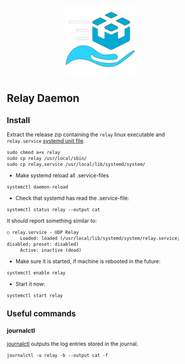 <div align="center">
<img src="https://raw.githubusercontent.com/piot/relay/main/docs/images/logo.svg" width="192" />
</div>

# Relay Daemon

## Install

Extract the release zip containing the `relay` linux executable and `relay.service` [systemd unit file](https://www.freedesktop.org/software/systemd/man/systemd.unit.html).

```console
sudo chmod a+x relay
sudo cp relay /usr/local/sbin/
sudo cp relay.service /usr/local/lib/systemd/system/
```

* Make systemd reload all .service-files

```console
systemctl daemon-reload
```

* Check that systemd has read the .service-file:

```console
systemctl status relay --output cat
```

It should report something similar to:

```console
○ relay.service - UDP Relay
     Loaded: loaded (/usr/local/lib/systemd/system/relay.service; disabled; preset: disabled)
     Active: inactive (dead)
```

* Make sure it is started, if machine is rebooted in the future:

```console
systemctl enable relay
```

* Start it now:

```console
systemctl start relay
```

## Useful commands

### journalctl

[journalctl](https://www.freedesktop.org/software/systemd/man/journalctl.html) outputs the log entries stored in the journal.

```console
journalctl -u relay -b --output cat -f
```